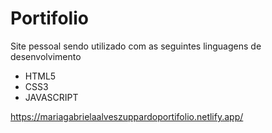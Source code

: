 # Portifolio
Site pessoal sendo utilizado com as seguintes linguagens de desenvolvimento 
- HTML5 
- CSS3 
- JAVASCRIPT 

https://mariagabrielaalveszuppardoportifolio.netlify.app/
